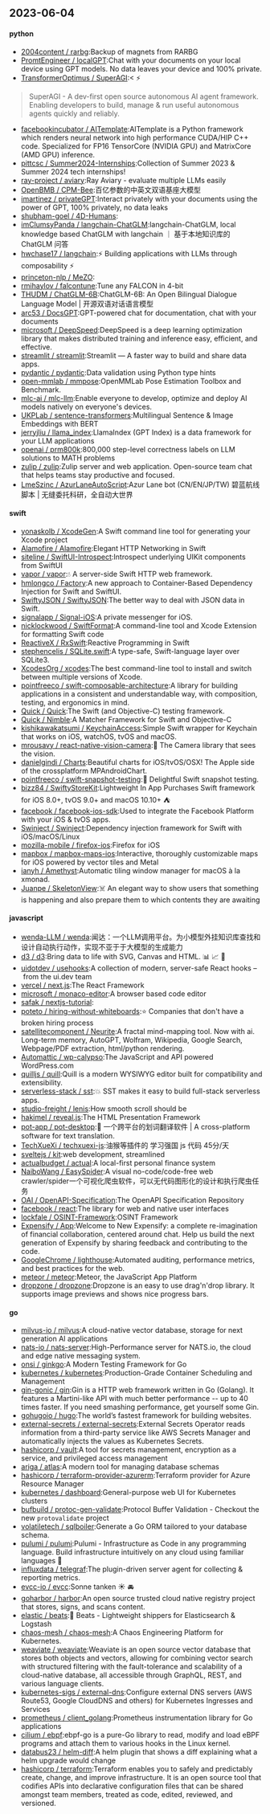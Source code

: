 ## 2023-06-04

#### python
* [2004content / rarbg](https://github.com/2004content/rarbg):Backup of magnets from RARBG
* [PromtEngineer / localGPT](https://github.com/PromtEngineer/localGPT):Chat with your documents on your local device using GPT models. No data leaves your device and 100% private.
* [TransformerOptimus / SuperAGI](https://github.com/TransformerOptimus/SuperAGI):<
⚡️
> SuperAGI - A dev-first open source autonomous AI agent framework. Enabling developers to build, manage & run useful autonomous agents quickly and reliably.
* [facebookincubator / AITemplate](https://github.com/facebookincubator/AITemplate):AITemplate is a Python framework which renders neural network into high performance CUDA/HIP C++ code. Specialized for FP16 TensorCore (NVIDIA GPU) and MatrixCore (AMD GPU) inference.
* [pittcsc / Summer2024-Internships](https://github.com/pittcsc/Summer2024-Internships):Collection of Summer 2023 & Summer 2024 tech internships!
* [ray-project / aviary](https://github.com/ray-project/aviary):Ray Aviary - evaluate multiple LLMs easily
* [OpenBMB / CPM-Bee](https://github.com/OpenBMB/CPM-Bee):百亿参数的中英文双语基座大模型
* [imartinez / privateGPT](https://github.com/imartinez/privateGPT):Interact privately with your documents using the power of GPT, 100% privately, no data leaks
* [shubham-goel / 4D-Humans](https://github.com/shubham-goel/4D-Humans):
* [imClumsyPanda / langchain-ChatGLM](https://github.com/imClumsyPanda/langchain-ChatGLM):langchain-ChatGLM, local knowledge based ChatGLM with langchain ｜ 基于本地知识库的 ChatGLM 问答
* [hwchase17 / langchain](https://github.com/hwchase17/langchain):⚡
Building applications with LLMs through composability
⚡
* [princeton-nlp / MeZO](https://github.com/princeton-nlp/MeZO):
* [rmihaylov / falcontune](https://github.com/rmihaylov/falcontune):Tune any FALCON in 4-bit
* [THUDM / ChatGLM-6B](https://github.com/THUDM/ChatGLM-6B):ChatGLM-6B: An Open Bilingual Dialogue Language Model | 开源双语对话语言模型
* [arc53 / DocsGPT](https://github.com/arc53/DocsGPT):GPT-powered chat for documentation, chat with your documents
* [microsoft / DeepSpeed](https://github.com/microsoft/DeepSpeed):DeepSpeed is a deep learning optimization library that makes distributed training and inference easy, efficient, and effective.
* [streamlit / streamlit](https://github.com/streamlit/streamlit):Streamlit — A faster way to build and share data apps.
* [pydantic / pydantic](https://github.com/pydantic/pydantic):Data validation using Python type hints
* [open-mmlab / mmpose](https://github.com/open-mmlab/mmpose):OpenMMLab Pose Estimation Toolbox and Benchmark.
* [mlc-ai / mlc-llm](https://github.com/mlc-ai/mlc-llm):Enable everyone to develop, optimize and deploy AI models natively on everyone's devices.
* [UKPLab / sentence-transformers](https://github.com/UKPLab/sentence-transformers):Multilingual Sentence & Image Embeddings with BERT
* [jerryjliu / llama_index](https://github.com/jerryjliu/llama_index):LlamaIndex (GPT Index) is a data framework for your LLM applications
* [openai / prm800k](https://github.com/openai/prm800k):800,000 step-level correctness labels on LLM solutions to MATH problems
* [zulip / zulip](https://github.com/zulip/zulip):Zulip server and web application. Open-source team chat that helps teams stay productive and focused.
* [LmeSzinc / AzurLaneAutoScript](https://github.com/LmeSzinc/AzurLaneAutoScript):Azur Lane bot (CN/EN/JP/TW) 碧蓝航线脚本 | 无缝委托科研，全自动大世界

#### swift
* [yonaskolb / XcodeGen](https://github.com/yonaskolb/XcodeGen):A Swift command line tool for generating your Xcode project
* [Alamofire / Alamofire](https://github.com/Alamofire/Alamofire):Elegant HTTP Networking in Swift
* [siteline / SwiftUI-Introspect](https://github.com/siteline/SwiftUI-Introspect):Introspect underlying UIKit components from SwiftUI
* [vapor / vapor](https://github.com/vapor/vapor):💧
A server-side Swift HTTP web framework.
* [hmlongco / Factory](https://github.com/hmlongco/Factory):A new approach to Container-Based Dependency Injection for Swift and SwiftUI.
* [SwiftyJSON / SwiftyJSON](https://github.com/SwiftyJSON/SwiftyJSON):The better way to deal with JSON data in Swift.
* [signalapp / Signal-iOS](https://github.com/signalapp/Signal-iOS):A private messenger for iOS.
* [nicklockwood / SwiftFormat](https://github.com/nicklockwood/SwiftFormat):A command-line tool and Xcode Extension for formatting Swift code
* [ReactiveX / RxSwift](https://github.com/ReactiveX/RxSwift):Reactive Programming in Swift
* [stephencelis / SQLite.swift](https://github.com/stephencelis/SQLite.swift):A type-safe, Swift-language layer over SQLite3.
* [XcodesOrg / xcodes](https://github.com/XcodesOrg/xcodes):The best command-line tool to install and switch between multiple versions of Xcode.
* [pointfreeco / swift-composable-architecture](https://github.com/pointfreeco/swift-composable-architecture):A library for building applications in a consistent and understandable way, with composition, testing, and ergonomics in mind.
* [Quick / Quick](https://github.com/Quick/Quick):The Swift (and Objective-C) testing framework.
* [Quick / Nimble](https://github.com/Quick/Nimble):A Matcher Framework for Swift and Objective-C
* [kishikawakatsumi / KeychainAccess](https://github.com/kishikawakatsumi/KeychainAccess):Simple Swift wrapper for Keychain that works on iOS, watchOS, tvOS and macOS.
* [mrousavy / react-native-vision-camera](https://github.com/mrousavy/react-native-vision-camera):📸
The Camera library that sees the vision.
* [danielgindi / Charts](https://github.com/danielgindi/Charts):Beautiful charts for iOS/tvOS/OSX! The Apple side of the crossplatform MPAndroidChart.
* [pointfreeco / swift-snapshot-testing](https://github.com/pointfreeco/swift-snapshot-testing):📸
Delightful Swift snapshot testing.
* [bizz84 / SwiftyStoreKit](https://github.com/bizz84/SwiftyStoreKit):Lightweight In App Purchases Swift framework for iOS 8.0+, tvOS 9.0+ and macOS 10.10+
⛺
* [facebook / facebook-ios-sdk](https://github.com/facebook/facebook-ios-sdk):Used to integrate the Facebook Platform with your iOS & tvOS apps.
* [Swinject / Swinject](https://github.com/Swinject/Swinject):Dependency injection framework for Swift with iOS/macOS/Linux
* [mozilla-mobile / firefox-ios](https://github.com/mozilla-mobile/firefox-ios):Firefox for iOS
* [mapbox / mapbox-maps-ios](https://github.com/mapbox/mapbox-maps-ios):Interactive, thoroughly customizable maps for iOS powered by vector tiles and Metal
* [ianyh / Amethyst](https://github.com/ianyh/Amethyst):Automatic tiling window manager for macOS à la xmonad.
* [Juanpe / SkeletonView](https://github.com/Juanpe/SkeletonView):☠️
An elegant way to show users that something is happening and also prepare them to which contents they are awaiting

#### javascript
* [wenda-LLM / wenda](https://github.com/wenda-LLM/wenda):闻达：一个LLM调用平台。为小模型外挂知识库查找和设计自动执行动作，实现不亚于于大模型的生成能力
* [d3 / d3](https://github.com/d3/d3):Bring data to life with SVG, Canvas and HTML.
📊
📈
🎉
* [uidotdev / usehooks](https://github.com/uidotdev/usehooks):A collection of modern, server-safe React hooks – from the ui.dev team
* [vercel / next.js](https://github.com/vercel/next.js):The React Framework
* [microsoft / monaco-editor](https://github.com/microsoft/monaco-editor):A browser based code editor
* [safak / nextjs-tutorial](https://github.com/safak/nextjs-tutorial):
* [poteto / hiring-without-whiteboards](https://github.com/poteto/hiring-without-whiteboards):⭐️
Companies that don't have a broken hiring process
* [satellitecomponent / Neurite](https://github.com/satellitecomponent/Neurite):A fractal mind-mapping tool. Now with ai. Long-term memory, AutoGPT, Wolfram, Wikipedia, Google Search, Webpage/PDF extraction, html/python rendering.
* [Automattic / wp-calypso](https://github.com/Automattic/wp-calypso):The JavaScript and API powered WordPress.com
* [quilljs / quill](https://github.com/quilljs/quill):Quill is a modern WYSIWYG editor built for compatibility and extensibility.
* [serverless-stack / sst](https://github.com/serverless-stack/sst):💥
SST makes it easy to build full-stack serverless apps.
* [studio-freight / lenis](https://github.com/studio-freight/lenis):How smooth scroll should be
* [hakimel / reveal.js](https://github.com/hakimel/reveal.js):The HTML Presentation Framework
* [pot-app / pot-desktop](https://github.com/pot-app/pot-desktop):🌈
一个跨平台的划词翻译软件 | A cross-platform software for text translation.
* [TechXueXi / techxuexi-js](https://github.com/TechXueXi/techxuexi-js):油猴等插件的 学习强国 js 代码 45分/天
* [sveltejs / kit](https://github.com/sveltejs/kit):web development, streamlined
* [actualbudget / actual](https://github.com/actualbudget/actual):A local-first personal finance system
* [NaiboWang / EasySpider](https://github.com/NaiboWang/EasySpider):A visual no-code/code-free web crawler/spider一个可视化爬虫软件，可以无代码图形化的设计和执行爬虫任务
* [OAI / OpenAPI-Specification](https://github.com/OAI/OpenAPI-Specification):The OpenAPI Specification Repository
* [facebook / react](https://github.com/facebook/react):The library for web and native user interfaces
* [lockfale / OSINT-Framework](https://github.com/lockfale/OSINT-Framework):OSINT Framework
* [Expensify / App](https://github.com/Expensify/App):Welcome to New Expensify: a complete re-imagination of financial collaboration, centered around chat. Help us build the next generation of Expensify by sharing feedback and contributing to the code.
* [GoogleChrome / lighthouse](https://github.com/GoogleChrome/lighthouse):Automated auditing, performance metrics, and best practices for the web.
* [meteor / meteor](https://github.com/meteor/meteor):Meteor, the JavaScript App Platform
* [dropzone / dropzone](https://github.com/dropzone/dropzone):Dropzone is an easy to use drag'n'drop library. It supports image previews and shows nice progress bars.

#### go
* [milvus-io / milvus](https://github.com/milvus-io/milvus):A cloud-native vector database, storage for next generation AI applications
* [nats-io / nats-server](https://github.com/nats-io/nats-server):High-Performance server for NATS.io, the cloud and edge native messaging system.
* [onsi / ginkgo](https://github.com/onsi/ginkgo):A Modern Testing Framework for Go
* [kubernetes / kubernetes](https://github.com/kubernetes/kubernetes):Production-Grade Container Scheduling and Management
* [gin-gonic / gin](https://github.com/gin-gonic/gin):Gin is a HTTP web framework written in Go (Golang). It features a Martini-like API with much better performance -- up to 40 times faster. If you need smashing performance, get yourself some Gin.
* [gohugoio / hugo](https://github.com/gohugoio/hugo):The world’s fastest framework for building websites.
* [external-secrets / external-secrets](https://github.com/external-secrets/external-secrets):External Secrets Operator reads information from a third-party service like AWS Secrets Manager and automatically injects the values as Kubernetes Secrets.
* [hashicorp / vault](https://github.com/hashicorp/vault):A tool for secrets management, encryption as a service, and privileged access management
* [ariga / atlas](https://github.com/ariga/atlas):A modern tool for managing database schemas
* [hashicorp / terraform-provider-azurerm](https://github.com/hashicorp/terraform-provider-azurerm):Terraform provider for Azure Resource Manager
* [kubernetes / dashboard](https://github.com/kubernetes/dashboard):General-purpose web UI for Kubernetes clusters
* [bufbuild / protoc-gen-validate](https://github.com/bufbuild/protoc-gen-validate):Protocol Buffer Validation - Checkout the new `protovalidate` project
* [volatiletech / sqlboiler](https://github.com/volatiletech/sqlboiler):Generate a Go ORM tailored to your database schema.
* [pulumi / pulumi](https://github.com/pulumi/pulumi):Pulumi - Infrastructure as Code in any programming language. Build infrastructure intuitively on any cloud using familiar languages
🚀
* [influxdata / telegraf](https://github.com/influxdata/telegraf):The plugin-driven server agent for collecting & reporting metrics.
* [evcc-io / evcc](https://github.com/evcc-io/evcc):Sonne tanken
☀️
🚘
* [goharbor / harbor](https://github.com/goharbor/harbor):An open source trusted cloud native registry project that stores, signs, and scans content.
* [elastic / beats](https://github.com/elastic/beats):🐠
Beats - Lightweight shippers for Elasticsearch & Logstash
* [chaos-mesh / chaos-mesh](https://github.com/chaos-mesh/chaos-mesh):A Chaos Engineering Platform for Kubernetes.
* [weaviate / weaviate](https://github.com/weaviate/weaviate):Weaviate is an open source vector database that stores both objects and vectors, allowing for combining vector search with structured filtering with the fault-tolerance and scalability of a cloud-native database, all accessible through GraphQL, REST, and various language clients.
* [kubernetes-sigs / external-dns](https://github.com/kubernetes-sigs/external-dns):Configure external DNS servers (AWS Route53, Google CloudDNS and others) for Kubernetes Ingresses and Services
* [prometheus / client_golang](https://github.com/prometheus/client_golang):Prometheus instrumentation library for Go applications
* [cilium / ebpf](https://github.com/cilium/ebpf):ebpf-go is a pure-Go library to read, modify and load eBPF programs and attach them to various hooks in the Linux kernel.
* [databus23 / helm-diff](https://github.com/databus23/helm-diff):A helm plugin that shows a diff explaining what a helm upgrade would change
* [hashicorp / terraform](https://github.com/hashicorp/terraform):Terraform enables you to safely and predictably create, change, and improve infrastructure. It is an open source tool that codifies APIs into declarative configuration files that can be shared amongst team members, treated as code, edited, reviewed, and versioned.
